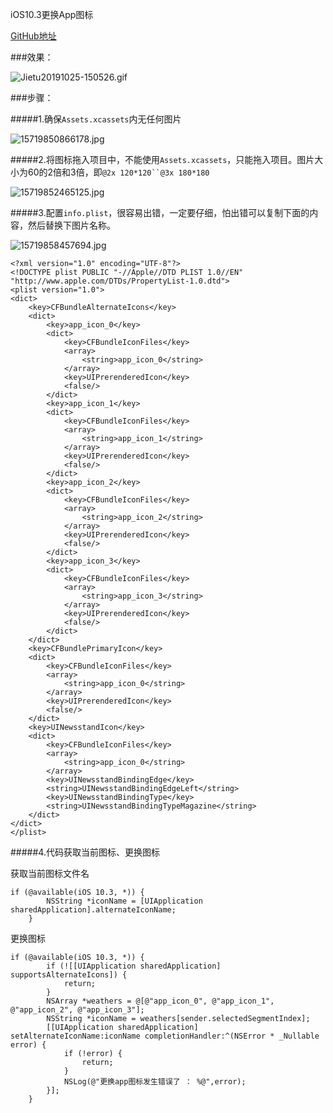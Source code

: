 iOS10.3更换App图标

[GitHub地址](https://github.com/ywdonga/ReplaceAppIconDemo)

###效果：

![Jietu20191025-150526.gif](https://upload-images.jianshu.io/upload_images/1760826-38b6e0b1407bb275.gif?imageMogr2/auto-orient/strip)

###步骤：

#####1.确保`Assets.xcassets`内无任何图片

![15719850866178.jpg](https://upload-images.jianshu.io/upload_images/1760826-ad2baec723bdfdc1.jpg?imageMogr2/auto-orient/strip%7CimageView2/2/w/1240)

#####2.将图标拖入项目中，不能使用`Assets.xcassets`，只能拖入项目。图片大小为60的2倍和3倍，即`@2x 120*120``@3x 180*180`

![15719852465125.jpg](https://upload-images.jianshu.io/upload_images/1760826-310181edc794ed90.jpg?imageMogr2/auto-orient/strip%7CimageView2/2/w/1240)

#####3.配置`info.plist`，很容易出错，一定要仔细，怕出错可以复制下面的内容，然后替换下图片名称。

![15719858457694.jpg](https://upload-images.jianshu.io/upload_images/1760826-c3769df46534a687.jpg?imageMogr2/auto-orient/strip%7CimageView2/2/w/1240)

```
<?xml version="1.0" encoding="UTF-8"?>
<!DOCTYPE plist PUBLIC "-//Apple//DTD PLIST 1.0//EN" "http://www.apple.com/DTDs/PropertyList-1.0.dtd">
<plist version="1.0">
<dict>
	<key>CFBundleAlternateIcons</key>
	<dict>
		<key>app_icon_0</key>
		<dict>
			<key>CFBundleIconFiles</key>
			<array>
				<string>app_icon_0</string>
			</array>
			<key>UIPrerenderedIcon</key>
			<false/>
		</dict>
		<key>app_icon_1</key>
		<dict>
			<key>CFBundleIconFiles</key>
			<array>
				<string>app_icon_1</string>
			</array>
			<key>UIPrerenderedIcon</key>
			<false/>
		</dict>
		<key>app_icon_2</key>
		<dict>
			<key>CFBundleIconFiles</key>
			<array>
				<string>app_icon_2</string>
			</array>
			<key>UIPrerenderedIcon</key>
			<false/>
		</dict>
		<key>app_icon_3</key>
		<dict>
			<key>CFBundleIconFiles</key>
			<array>
				<string>app_icon_3</string>
			</array>
			<key>UIPrerenderedIcon</key>
			<false/>
		</dict>
	</dict>
	<key>CFBundlePrimaryIcon</key>
	<dict>
		<key>CFBundleIconFiles</key>
		<array>
			<string>app_icon_0</string>
		</array>
		<key>UIPrerenderedIcon</key>
		<false/>
	</dict>
	<key>UINewsstandIcon</key>
	<dict>
		<key>CFBundleIconFiles</key>
		<array>
			<string>app_icon_0</string>
		</array>
		<key>UINewsstandBindingEdge</key>
		<string>UINewsstandBindingEdgeLeft</string>
		<key>UINewsstandBindingType</key>
		<string>UINewsstandBindingTypeMagazine</string>
	</dict>
</dict>
</plist>
```

#####4.代码获取当前图标、更换图标

获取当前图标文件名
```
if (@available(iOS 10.3, *)) {
        NSString *iconName = [UIApplication sharedApplication].alternateIconName;
    }
```

更换图标
```
if (@available(iOS 10.3, *)) {
        if (![[UIApplication sharedApplication] supportsAlternateIcons]) {
            return;
        }
        NSArray *weathers = @[@"app_icon_0", @"app_icon_1", @"app_icon_2", @"app_icon_3"];
        NSString *iconName = weathers[sender.selectedSegmentIndex];
        [[UIApplication sharedApplication] setAlternateIconName:iconName completionHandler:^(NSError * _Nullable error) {
            if (!error) {
                return;
            }
            NSLog(@"更换app图标发生错误了 ： %@",error);
        }];
    }
```